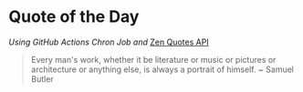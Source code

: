 # Quote of the Day 
*Using GitHub Actions Chron Job and* [Zen Quotes API]( https://zenquotes.io/ )
> Every man's work, whether it be literature or music or pictures or architecture or anything else, is always a portrait of himself. ~ Samuel Butler
